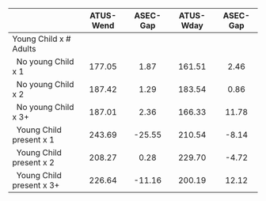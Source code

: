 
|                      |    ATUS-Wend |     ASEC-Gap |    ATUS-Wday |     ASEC-Gap |
| -------------------- | :----------: | :----------: | :----------: | :----------: |
| Young Child x # Adults |              |              |              |              |
| &nbsp;&nbsp;No young Child x 1 |       177.05 |         1.87 |       161.51 |         2.46 |
| &nbsp;&nbsp;No young Child x 2 |       187.42 |         1.29 |       183.54 |         0.86 |
| &nbsp;&nbsp;No young Child x 3+ |       187.01 |         2.36 |       166.33 |        11.78 |
| &nbsp;&nbsp;Young Child present x 1 |       243.69 |       -25.55 |       210.54 |        -8.14 |
| &nbsp;&nbsp;Young Child present x 2 |       208.27 |         0.28 |       229.70 |        -4.72 |
| &nbsp;&nbsp;Young Child present x 3+ |       226.64 |       -11.16 |       200.19 |        12.12 |

